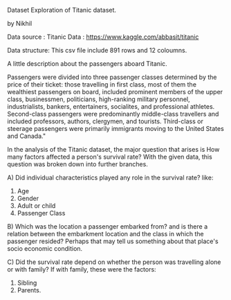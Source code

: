 Dataset Exploration of Titanic dataset.

by Nikhil

Data source : Titanic Data : https://www.kaggle.com/abbasit/titanic

Data structure: This csv file include 891 rows and 12 coloumns.

A little description about the passengers aboard Titanic.

Passengers were divided into three passenger classes determined by the price of their ticket: those travelling in first class, most of them the wealthiest passengers on board, included prominent members of the upper class, businessmen, politicians, high-ranking military personnel, industrialists, bankers, entertainers, socialites, and professional athletes. Second-class passengers were predominantly middle-class travellers and included professors, authors, clergymen, and tourists. Third-class or steerage passengers were primarily immigrants moving to the United States and Canada."

In the analysis of the Titanic dataset, the major question that arises is How many factors affected a person's survival rate? With the given data, this question was broken down into further branches. 

A) Did individual characteristics played any role in the survival rate? like:

1. Age
2. Gender
3. Adult or child
4. Passenger Class 

B) Which was the location a passenger embarked from? and is there a relation between the embarkment location and the class in which the passenger resided? Perhaps that may tell us something about that place's socio economic condition.

C) Did the survival rate depend on whether the person was travelling alone or with family? If with family, these were the factors:
1. Sibling
2. Parents.
